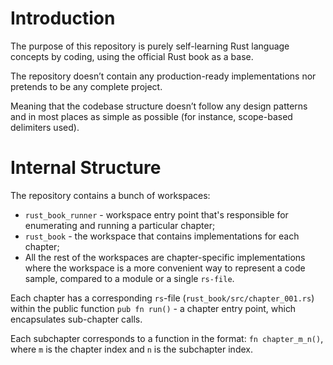 # Introduction

The purpose of this repository is purely self-learning Rust language concepts by coding, using the official Rust book as a base.

The repository doesn’t contain any production-ready implementations nor pretends to be any complete project.

Meaning that the codebase structure doesn’t follow any design patterns and in most places as simple as possible (for instance, scope-based delimiters used).

# Internal Structure

The repository contains a bunch of workspaces:
- `rust_book_runner` - workspace entry point that's responsible for enumerating and running a particular chapter;
- `rust_book` - the workspace that contains implementations for each chapter;
- All the rest of the workspaces are chapter-specific implementations where the workspace is a more convenient way to represent a code sample, compared to a module or a single `rs-file`.

Each chapter has a corresponding `rs`-file (`rust_book/src/chapter_001.rs`) within the public function `pub fn run()` - a chapter entry point, which encapsulates sub-chapter calls.

Each subchapter corresponds to a function in the format: `fn chapter_m_n()`, where `m` is the chapter index and `n` is the subchapter index.

